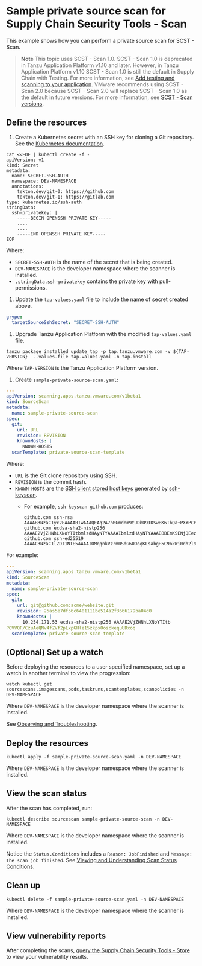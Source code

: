 # Sample private source scan for Supply Chain Security Tools - Scan

This example shows how you can perform a private source scan for SCST - Scan.

> **Note** This topic uses SCST - Scan 1.0. SCST - Scan 1.0 is deprecated in Tanzu Application
> Platform v1.10 and later. However, in Tanzu Application Platform v1.10 SCST - Scan 1.0 is still the
> default in Supply Chain with Testing.
> For more information, see [Add testing and scanning to your application](../../getting-started/add-test-and-security.hbs.md#add-testing-and-scanning-to-your-application).
> VMware recommends using SCST - Scan 2.0 because SCST - Scan 2.0 will replace SCST - Scan 1.0 as the
> default in future versions. For more information, see
> [SCST - Scan versions](../overview.hbs.md#scst-scan-feat).

## <a id="define-resources"></a>Define the resources

1. Create a Kubernetes secret with an SSH key for cloning a Git repository. See the [Kubernetes documentation](https://kubernetes.io/docs/concepts/configuration/secret/#use-case-pod-with-ssh-keys).

  ```console
  cat <<EOF | kubectl create -f -
  apiVersion: v1
  kind: Secret
  metadata:
    name: SECRET-SSH-AUTH
    namespace: DEV-NAMESPACE
    annotations:
      tekton.dev/git-0: https://github.com
      tekton.dev/git-1: https://gitlab.com
  type: kubernetes.io/ssh-auth
  stringData:
    ssh-privatekey: |
      -----BEGIN OPENSSH PRIVATE KEY-----
      ....
      ....
      -----END OPENSSH PRIVATE KEY-----
  EOF
  ```

  Where:

  - `SECRET-SSH-AUTH` is the name of the secret that is being created.
  - `DEV-NAMESPACE` is the developer namespace where the scanner is installed.
  - `.stringData.ssh-privatekey` contains the private key with pull-permissions.

1. Update the `tap-values.yaml` file to include the name of secret created above.

  ```yaml
  grype:
    targetSourceSshSecret: "SECRET-SSH-AUTH"
  ```

1. Upgrade Tanzu Application Platform with the modified `tap-values.yaml` file.

  ```console
  tanzu package installed update tap -p tap.tanzu.vmware.com -v ${TAP-VERSION}  --values-file tap-values.yaml -n tap-install
  ```

  Where `TAP-VERSION` is the Tanzu Application Platform version.

1. Create `sample-private-source-scan.yaml`:

  ```yaml
  ---
  apiVersion: scanning.apps.tanzu.vmware.com/v1beta1
  kind: SourceScan
  metadata:
    name: sample-private-source-scan
  spec:
    git:
      url: URL
      revision: REVISION
      knownHosts: |
        KNOWN-HOSTS
    scanTemplate: private-source-scan-template
  ```

  Where:

  - `URL` is the Git clone repository using SSH.
  - `REVISION` is the commit hash.
  - `KNOWN-HOSTS` are the [SSH client stored host keys](https://www.ssh.com/academy/ssh/host-key#known-host-keys) generated by [ssh-keyscan](https://man.openbsd.org/ssh-keyscan).
      - For example, `ssh-keyscan github.com` produces:

          ```console
          github.com ssh-rsa AAAAB3NzaC1yc2EAAAABIwAAAQEAq2A7hRGmdnm9tUDbO9IDSwBK6TbQa+PXYPCPy6rbTrTtw7PHkccKrpp0yVhp5HdEIcKr6pLlVDBfOLX9QUsyCOV0wzfjIJNlGEYsdlLJizHhbn2mUjvSAHQqZETYP81eFzLQNnPHt4EVVUh7VfDESU84KezmD5QlWpXLmvU31/yMf+Se8xhHTvKSCZIFImWwoG6mbUoWf9nzpIoaSjB+weqqUUmpaaasXVal72J+UX2B+2RPW3RcT0eOzQgqlJL3RKrTJvdsjE3JEAvGq3lGHSZXy28G3skua2SmVi/w4yCE6gbODqnTWlg7+wC604ydGXA8VJiS5ap43JXiUFFAaQ==
          github.com ecdsa-sha2-nistp256 AAAAE2VjZHNhLXNoYTItbmlzdHAyNTYAAAAIbmlzdHAyNTYAAABBBEmKSENjQEezOmxkZMy7opKgwFB9nkt5YRrYMjNuG5N87uRgg6CLrbo5wAdT/y6v0mKV0U2w0WZ2YB/++Tpockg=
          github.com ssh-ed25519 AAAAC3NzaC1lZDI1NTE5AAAAIOMqqnkVzrm0SdG6UOoqKLsabgH5C9okWi0dh2l9GKJl
          ```

  For example:

  ```yaml
  ---
  apiVersion: scanning.apps.tanzu.vmware.com/v1beta1
  kind: SourceScan
  metadata:
    name: sample-private-source-scan
  spec:
    git:
      url: git@github.com:acme/website.git
      revision: 25as5e7df56c6401111be514a2f3666179ba04d0
      knownHosts: |
        10.254.171.53 ecdsa-sha2-nistp256 AAAAE2VjZHNhLXNoYTItb
  POVVQF/CzuAeQNv4fZVf2pLxpGHle15zkpxOosckequUDxoq
    scanTemplate: private-source-scan-template
  ```

## <a id="set-up-watch"></a>(Optional) Set up a watch

Before deploying the resources to a user specified namespace, set up a watch in another terminal to view the progression:

```console
watch kubectl get sourcescans,imagescans,pods,taskruns,scantemplates,scanpolicies -n DEV-NAMESPACE
```

Where `DEV-NAMESPACE` is the developer namespace where the scanner is installed.

See [Observing and Troubleshooting](../observing.md).

## <a id="deploy-resources"></a>Deploy the resources

```console
kubectl apply -f sample-private-source-scan.yaml -n DEV-NAMESPACE
```

Where `DEV-NAMESPACE` is the developer namespace where the scanner is installed.

## <a id="view-scan-status"></a>View the scan status

After the scan has completed, run:

```console
kubectl describe sourcescan sample-private-source-scan -n DEV-NAMESPACE
```

Where `DEV-NAMESPACE` is the developer namespace where the scanner is installed.

Notice the `Status.Conditions` includes a `Reason: JobFinished` and `Message:
The scan job finished`. See [Viewing and Understanding Scan Status
Conditions](../results.md).

## <a id="clean-up"></a>Clean up

```console
kubectl delete -f sample-private-source-scan.yaml -n DEV-NAMESPACE
```

Where `DEV-NAMESPACE` is the developer namespace where the scanner is installed.

## <a id="view-vuln-reports"></a>View vulnerability reports

After completing the scans, [query the Supply Chain Security Tools - Store](../../cli-plugins/insight/query-data.md) to view your vulnerability results.
